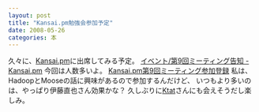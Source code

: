 ```yaml
---
layout: post
title: "Kansai.pm勉強会参加予定"
date: 2008-05-26
categories: 本
---
```

久々に、[Kansai.pm](http://kansai.pm.org/cgi-bin/wiki.cgi?page=Kansai%2Epm)に出席してみる予定。
 [イベント/第9回ミーティング告知 - Kansai.pm](http://kansai.pm.org/cgi-bin/wiki.cgi?page=%A5%A4%A5%D9%A5%F3%A5%C8%2F%C2%E89%B2%F3%A5%DF%A1%BC%A5%C6%A5%A3%A5%F3%A5%B0%B9%F0%C3%CE)
今回は人数多いよ。
 [Kansai.pm第9回ミーティング参加登録](http://kansai.pm.org/cgi-bin/jenq.cgi?enq=9thmeeting)
私は、HadoopとMooseの話に興味があるので参加するんだけど、
いつもより多いのは、やっぱり伊藤直也さん効果かな？
久しぶりに[Ktat](http://d.hatena.ne.jp/ktat/about)さんにも会えそうだし楽しみ。
